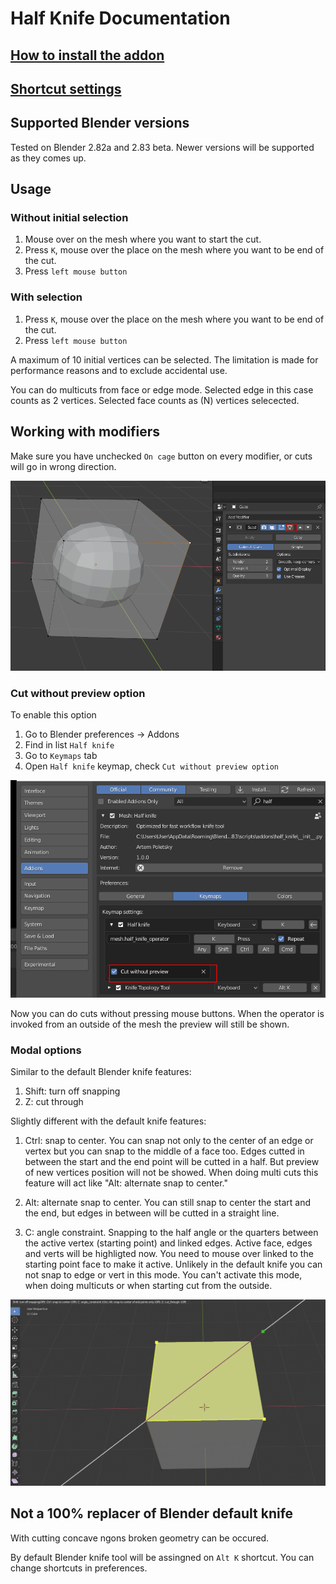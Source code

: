 # Half Knife Documentation

## [How to install the addon](./install.md)

## [Shortcut settings](./keymaps.md)

## Supported Blender versions
Tested on Blender 2.82a and 2.83 beta. Newer versions will be supported as they comes up. 

## Usage

### Without initial selection
1. Mouse over on the mesh where you want to start the cut. 
2. Press `K`, mouse over the place on the mesh where you want to be end of the cut. 
3. Press `left mouse button`

### With selection 
1. Press `K`, mouse over the place on the mesh where you want to be end of the cut. 
2. Press `left mouse button`

A maximum of 10 initial vertices can be selected. The limitation is made for performance reasons and to exclude accidental use.

You can do multicuts from face or edge mode. Selected edge in this case counts as 2 vertices. Selected face counts as (N) vertices selecected.

## Working with modifiers  

Make sure you have unchecked `On cage` button on every modifier, or cuts will go in wrong direction.

![](https://raw.githubusercontent.com/artempoletsky/half_knife_docs/master/img/4.png)

### Cut without preview option

To enable this option
1. Go to Blender preferences -> Addons
2. Find in list `Half knife`
3. Go to `Keymaps` tab
4. Open `Half knife` keymap, check `Cut without preview option`

![](https://raw.githubusercontent.com/artempoletsky/half_knife_docs/master/img/5.png)

Now you can do cuts without pressing mouse buttons. 
When the operator is invoked from an outside of the mesh the preview will still be shown.

### Modal options
Similar to the default Blender knife features:

1. Shift: turn off snapping
2. Z: cut through

Slightly different with the default knife features:

1. Ctrl: snap to center. You can snap not only to the center of an edge or vertex but you can snap to the middle of a face too. Edges cutted in between the start and the end point will be cutted in a half. But preview of new vertices position will not be showed. When doing multi cuts this feature will act like "Alt: alternate snap to center."

2. Alt: alternate snap to center. You can still snap to center the start and the end, but edges in between will be cutted in a straight line. 

3. С: angle constraint. Snapping to the half angle or the quarters between the active vertex (starting point) and linked edges. Active face, edges and verts will be highligted now. You need to mouse over linked to the starting point face to make it active. Unlikely in the default knife you can not snap to edge or vert in this mode. You can't activate this mode, when doing multicuts or when starting cut from the outside.

![](https://raw.githubusercontent.com/artempoletsky/half_knife_docs/master/img/angle_constraint.png)

## Not a 100% replacer of Blender default knife

With cutting concave ngons broken geometry can be occured. 

By default Blender knife tool will be assingned on `Alt K` shortcut. You can change shortcuts in preferences. 
